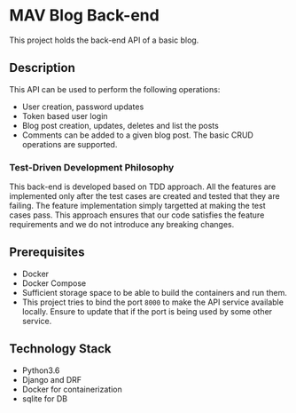 # MAV Blog Back-end
This project holds the back-end API of a basic blog.

## Description
This API can be used to perform the following operations:
- User creation, password updates
- Token based user login
- Blog post creation, updates, deletes and list the posts
- Comments can be added to a given blog post. The basic CRUD operations are supported.

### Test-Driven Development Philosophy
This back-end is developed based on TDD approach. All the features are implemented only after the test cases are created and tested that they are failing. The feature implementation simply targetted at making the test cases pass. This approach ensures that our code satisfies the feature requirements and we do not introduce any breaking changes.

## Prerequisites
- Docker
- Docker Compose
- Sufficient storage space to be able to build the containers and run them.
- This project tries to bind the port `8000` to make the API service available locally. Ensure to update that if the port is being used by some other service.

## Technology Stack
- Python3.6
- Django and DRF
- Docker for containerization
- sqlite for DB
